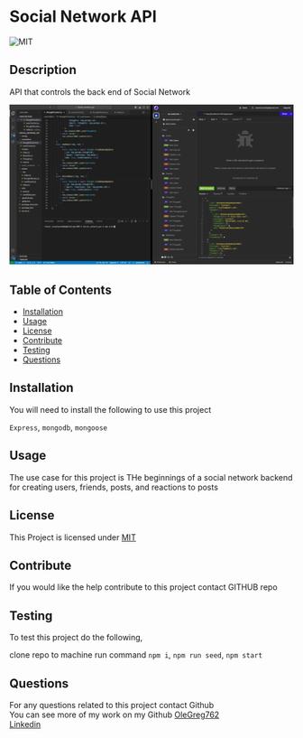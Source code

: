 # Social Network API
  ![MIT](https://img.shields.io/badge/License-MIT-yellow.svg)

  ## Description
  
  API that controls the back end of Social Network

  [![acreenshot](./images/screenshot.png)](https://olegreg762.github.io/Social_network_api/)

  ## Table of Contents
  * [Installation](#installation)
  * [Usage](#usage)
  * [License](#license)
  * [Contribute](#contribute)
  * [Testing](#testing)
  * [Questions](#questions)
  
  ## Installation
  You will need to install the following to use this project

  `Express`, `mongodb`, `mongoose`

  ## Usage

  The use case for this project is THe beginnings of a social network backend for creating users, friends, posts, and reactions to posts

  ## License

  This Project is licensed under [MIT](https://opensource.org/licenses/MIT)

  ## Contribute

  If you would like the help contribute to this project contact GITHUB repo

  ## Testing

  To test this project do the following,

  clone repo to machine run command `npm i`, `npm run seed`, `npm start`

  ## Questions
  
  For any questions related to this project contact Github<br>
  You can see more of my work on my Github [OleGreg762](https://github.com/OleGreg762)<br>
  [Linkedin](https://www.linkedin.com/in/greg-stevenson-422931a9/)
